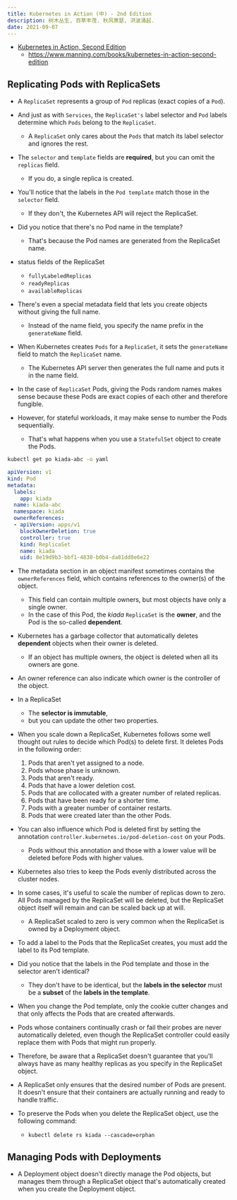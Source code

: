 ```yaml
---
title: Kubernetes in Action (中) - 2nd Edition
description: 树木丛生, 百草丰茂. 秋风萧瑟, 洪波涌起.
date: 2021-09-07
---
```


* [Kubernetes in Action, Second Edition](https://book.douban.com/subject/34986745/)
  - https://www.manning.com/books/kubernetes-in-action-second-edition

## Replicating Pods with ReplicaSets

* A `ReplicaSet` represents a group of
  `Pod` replicas (exact copies of a `Pod`).
* And just as with `Services`, the `ReplicaSet's`
  label selector and `Pod` labels determine which
  `Pods` belong to the `ReplicaSet`.
  - A `ReplicaSet` only cares about the `Pods` that
    match its label selector and ignores the rest.
* The `selector` and `template` fields are **required**,
  but you can omit the `replicas` field.
  - If you do, a single replica is created.
* You'll notice that the labels in the `Pod template`
  match those in the `selector` field.
  - If they don't, the Kubernetes API will reject
    the ReplicaSet.
* Did you notice that there's no Pod name
  in the template?
  - That's because the Pod names are
    generated from the ReplicaSet name.

* status fields of the ReplicaSet
  - `fullyLabeledReplicas`
  - `readyReplicas`
  - `availableReplicas`

* There's even a special metadata field that
  lets you create objects without giving the full name.
  - Instead of the name field, you specify the
    name prefix in the `generateName` field.
* When Kubernetes creates `Pods` for a `ReplicaSet`, it
  sets the `generateName` field to match the `ReplicaSet` name.
  - The Kubernetes API server then generates the full name
    and puts it in the name field.

* In the case of `ReplicaSet` Pods, giving the Pods
  random names makes sense because these Pods are
  exact copies of each other and therefore fungible.
* However, for stateful workloads, it may make sense
  to number the Pods sequentially.
  - That's what happens when you use a
    `StatefulSet` object to create the Pods.

```zsh
kubectl get po kiada-abc -o yaml
```

```yaml
apiVersion: v1
kind: Pod
metadata:
  labels:
    app: kiada
  name: kiada-abc
  namespace: kiada
  ownerReferences:
  - apiVersion: apps/v1
    blockOwnerDeletion: true
    controller: true
    kind: ReplicaSet
    name: kiada
    uid: 8e19d9b3-bbf1-4830-b0b4-da81dd0e6e22
```

* The metadata section in an object manifest sometimes
  contains the `ownerReferences` field, which contains
  references to the owner(s) of the object.
  - This field can contain multiple owners,
    but most objects have only a single owner.
  - In the case of this Pod, the *kiada* `ReplicaSet`
    is the **owner**, and the Pod is the
    so-called **dependent**.
* Kubernetes has a garbage collector that automatically
  deletes **dependent** objects when their owner is deleted.
  - If an object has multiple owners, the object is
    deleted when all its owners are gone.
* An owner reference can also indicate which owner
  is the controller of the object.
* In a ReplicaSet
  - The **selector is immutable**,
  - but you can update the other two properties.

* When you scale down a ReplicaSet, Kubernetes follows
  some well thought out rules to decide which Pod(s)
  to delete first. It deletes Pods in the following order:
  1. Pods that aren't yet assigned to a node.
  2. Pods whose phase is unknown.
  3. Pods that aren't ready.
  4. Pods that have a lower deletion cost.
  5. Pods that are collocated with a
    greater number of related replicas.
  6. Pods that have been ready for a shorter time.
  7. Pods with a greater number of container restarts.
  8. Pods that were created later than the other Pods.

* You can also influence which Pod is deleted
  first by setting the annotation
  `controller.kubernetes.io/pod-deletion-cost`
  on your Pods.
  - Pods without this annotation and those with a
    lower value will be deleted
    before Pods with higher values.

* Kubernetes also tries to keep the Pods evenly
  distributed across the cluster nodes.

* In some cases, it's useful to scale the number of
  replicas down to zero. All Pods managed by the ReplicaSet
  will be deleted, but the ReplicaSet object itself will
  remain and can be scaled back up at will.
  - A ReplicaSet scaled to zero is very common when
    the ReplicaSet is owned by a Deployment object.

* To add a label to the Pods that the ReplicaSet creates, you must add the label to its Pod template.
* Did you notice that the labels in the Pod template and
  those in the selector aren't identical?
  - They don't have to be identical, but the
    **labels in the selector** must be a
    **subset** of the **labels in the template**.
* When you change the Pod template, only the
  cookie cutter changes and that only affects
  the Pods that are created afterwards.

* Pods whose containers continually crash or fail their
  probes are never automatically deleted, even though
  the ReplicaSet controller could easily replace them
  with Pods that might run properly.
* Therefore, be aware that a ReplicaSet doesn't
  guarantee that you'll always have as many healthy
  replicas as you specify in the ReplicaSet object.
* A ReplicaSet only ensures that the desired number of
  Pods are present. It doesn't ensure that their
  containers are actually running and
  ready to handle traffic.

* To preserve the Pods when you delete the ReplicaSet
  object, use the following command:
  - `kubectl delete rs kiada --cascade=orphan`

## Managing Pods with Deployments

* A Deployment object doesn't directly manage the Pod objects,
  but manages them through a ReplicaSet object that's
  automatically created when you create the Deployment object.
